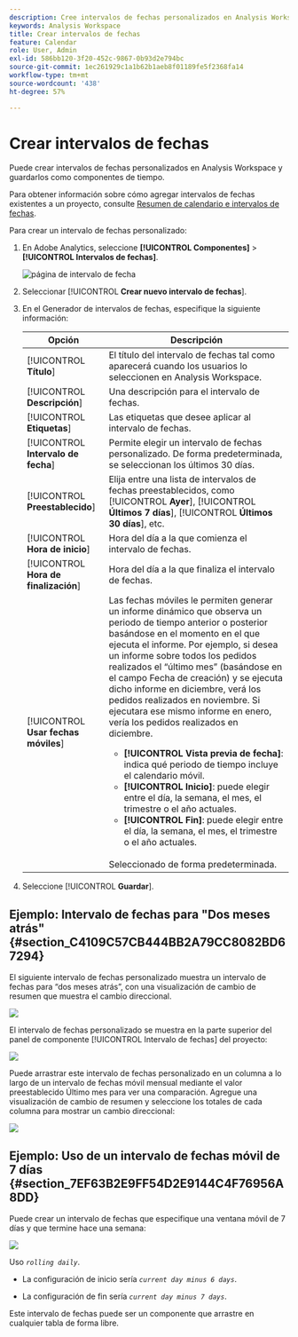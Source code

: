 ```yaml
---
description: Cree intervalos de fechas personalizados en Analysis Workspace y guárdelos como componentes de tiempo.
keywords: Analysis Workspace
title: Crear intervalos de fechas
feature: Calendar
role: User, Admin
exl-id: 586bb120-3f20-452c-9867-0b93d2e794bc
source-git-commit: 1ec261929c1a1b62b1aeb8f01189fe5f2368fa14
workflow-type: tm+mt
source-wordcount: '438'
ht-degree: 57%

---
```


# Crear intervalos de fechas

Puede crear intervalos de fechas personalizados en Analysis Workspace y guardarlos como componentes de tiempo.

Para obtener información sobre cómo agregar intervalos de fechas existentes a un proyecto, consulte [Resumen de calendario e intervalos de fechas](/help/analyze/analysis-workspace/components/calendar-date-ranges/calendar.md).

Para crear un intervalo de fechas personalizado:

1. En Adobe Analytics, seleccione **[!UICONTROL Componentes]** > **[!UICONTROL Intervalos de fechas]**.

   ![página de intervalo de fecha](assets/date-ranges.png)

1. Seleccionar [!UICONTROL **Crear nuevo intervalo de fechas**].

1. En el Generador de intervalos de fechas, especifique la siguiente información:

   | Opción | Descripción |
   |---------|----------|
   | [!UICONTROL **Título**] | El título del intervalo de fechas tal como aparecerá cuando los usuarios lo seleccionen en Analysis Workspace. |
   | [!UICONTROL **Descripción**] | Una descripción para el intervalo de fechas. |
   | [!UICONTROL **Etiquetas**] | Las etiquetas que desee aplicar al intervalo de fechas. |
   | [!UICONTROL **Intervalo de fecha**] | Permite elegir un intervalo de fechas personalizado. De forma predeterminada, se seleccionan los últimos 30 días. |
   | [!UICONTROL **Preestablecido**] | Elija entre una lista de intervalos de fechas preestablecidos, como [!UICONTROL **Ayer**], [!UICONTROL **Últimos 7 días**], [!UICONTROL **Últimos 30 días**], etc. |
   | [!UICONTROL **Hora de inicio**] | Hora del día a la que comienza el intervalo de fechas. |
   | [!UICONTROL **Hora de finalización**] | Hora del día a la que finaliza el intervalo de fechas. |
   | [!UICONTROL **Usar fechas móviles**] | Las fechas móviles le permiten generar un informe dinámico que observa un periodo de tiempo anterior o posterior basándose en el momento en el que ejecuta el informe. Por ejemplo, si desea un informe sobre todos los pedidos realizados el “último mes” (basándose en el campo Fecha de creación) y se ejecuta dicho informe en diciembre, verá los pedidos realizados en noviembre. Si ejecutara ese mismo informe en enero, vería los pedidos realizados en diciembre.<ul><li>**[!UICONTROL Vista previa de fecha]**: indica qué periodo de tiempo incluye el calendario móvil.</li><li>**[!UICONTROL Inicio]**: puede elegir entre el día, la semana, el mes, el trimestre o el año actuales.</li><li>**[!UICONTROL Fin]**: puede elegir entre el día, la semana, el mes, el trimestre o el año actuales.</li></ul><br>Seleccionado de forma predeterminada. |

1. Seleccione [!UICONTROL **Guardar**].

## Ejemplo: Intervalo de fechas para &quot;Dos meses atrás&quot; {#section_C4109C57CB444BB2A79CC8082BD67294}

El siguiente intervalo de fechas personalizado muestra un intervalo de fechas para “dos meses atrás”, con una visualización de cambio de resumen que muestra el cambio direccional.

![](assets/date-range-two-months-ago.png)

El intervalo de fechas personalizado se muestra en la parte superior del panel de componente [!UICONTROL Intervalo de fechas] del proyecto:

![](assets/date-range-panel-two-months-ago.png)

Puede arrastrar este intervalo de fechas personalizado en un columna a lo largo de un intervalo de fechas móvil mensual mediante el valor preestablecido Último mes para ver una comparación. Agregue una visualización de cambio de resumen y seleccione los totales de cada columna para mostrar un cambio direccional:

![](assets/date-range-two-months-table.png)

## Ejemplo: Uso de un intervalo de fechas móvil de 7 días {#section_7EF63B2E9FF54D2E9144C4F76956A8DD}

Puede crear un intervalo de fechas que especifique una ventana móvil de 7 días y que termine hace una semana:

![](assets/create_date_range.png)

Uso *`rolling daily`*.

* La configuración de inicio sería *`current day minus 6 days`*.

* La configuración de fin sería *`current day minus 7 days`*.

Este intervalo de fechas puede ser un componente que arrastre en cualquier tabla de forma libre.

